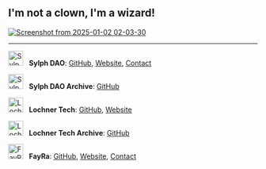 ## I'm not a clown, I'm a wizard!

<a href="https://www.youtube.com/watch?v=-K3ztneTQuA&list=PLkjVWxqEoZvH_HF4XAP7ePcdFZbtSUhT1&index=19" target="_blank">
  <img src="https://github.com/user-attachments/assets/522aa53d-96fb-4a93-9ac7-9d024b6e5626" alt="Screenshot from 2025-01-02 02-03-30">
</a>

---

<img src="https://avatars.githubusercontent.com/u/193454712?s=64&v=4" alt="Sylph DAO" width="30"> &nbsp; **Sylph DAO**: [GitHub](https://github.com/sylph-dao), [Website](https://sylph.finance), [Contact](mailto:dao@sylph.box)

<img src="https://avatars.githubusercontent.com/u/193454158?s=64&v=4" alt="Sylph DAO Archive" width="30"> &nbsp; **Sylph DAO Archive**: [GitHub](https://github.com/sylph-dao-arc)  

<img src="https://avatars.githubusercontent.com/u/193160066?s=64&v=4" alt="Lochner Tech" width="30"> &nbsp; **Lochner Tech**: [GitHub](https://github.com/lochner-tech), [Website](https://lochner.tech)  

<img src="https://avatars.githubusercontent.com/u/193456537?s=64&v=4" alt="Lochner Tech Archive" width="30"> &nbsp; **Lochner Tech Archive**: [GitHub](https://github.com/lochner-arc)  

<img src="https://avatars.githubusercontent.com/u/185224928?s=64&v=4" alt="FayRa" width="30"> &nbsp; **FayRa**: [GitHub](https://github.com/fay-ra), [Website](https://fayra.com)<!--(eCommerce / Logistics)-->, [Contact](mailto:support@fayra.com)  
